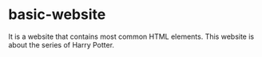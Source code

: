 # basic-website
It is a website that contains most common HTML elements.
This website is about the series of Harry Potter.